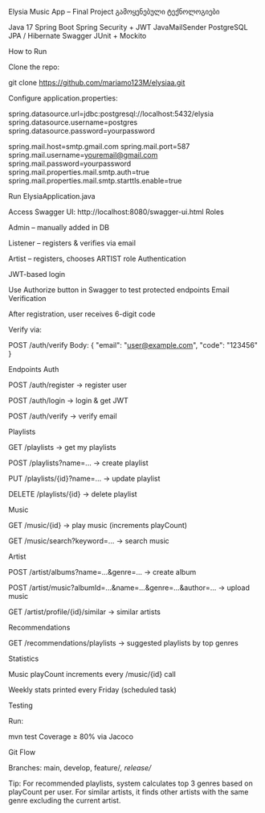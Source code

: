 Elysia Music App – Final Project
გამოყენებული ტექნოლოგიები

Java 17
Spring Boot
Spring Security + JWT
JavaMailSender
PostgreSQL
JPA / Hibernate
Swagger
JUnit + Mockito

How to Run

Clone the repo:

git clone https://github.com/mariamo123M/elysiaa.git


Configure application.properties:

spring.datasource.url=jdbc:postgresql://localhost:5432/elysia
spring.datasource.username=postgres
spring.datasource.password=yourpassword

spring.mail.host=smtp.gmail.com
spring.mail.port=587
spring.mail.username=youremail@gmail.com
spring.mail.password=yourpassword
spring.mail.properties.mail.smtp.auth=true
spring.mail.properties.mail.smtp.starttls.enable=true


Run ElysiaApplication.java

Access Swagger UI: http://localhost:8080/swagger-ui.html
Roles

Admin – manually added in DB

Listener – registers & verifies via email

Artist – registers, chooses ARTIST role
Authentication

JWT-based login

Use Authorize button in Swagger to test protected endpoints
Email Verification

After registration, user receives 6-digit code

Verify via:

POST /auth/verify
Body:
{
"email": "user@example.com",
"code": "123456"
}

Endpoints
Auth

POST /auth/register → register user

POST /auth/login → login & get JWT

POST /auth/verify → verify email

Playlists

GET /playlists → get my playlists

POST /playlists?name=... → create playlist

PUT /playlists/{id}?name=... → update playlist

DELETE /playlists/{id} → delete playlist

Music

GET /music/{id} → play music (increments playCount)

GET /music/search?keyword=... → search music

Artist

POST /artist/albums?name=...&genre=... → create album

POST /artist/music?albumId=...&name=...&genre=...&author=... → upload music

GET /artist/profile/{id}/similar → similar artists

Recommendations

GET /recommendations/playlists → suggested playlists by top genres

Statistics

Music playCount increments every /music/{id} call

Weekly stats printed every Friday (scheduled task)

Testing

Run:

mvn test
Coverage ≥ 80% via Jacoco

Git Flow

Branches: main, develop, feature/*, release/*

Tip:
For recommended playlists, system calculates top 3 genres based on playCount per user.
For similar artists, it finds other artists with the same genre excluding the current artist.
